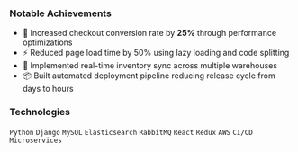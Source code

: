 ### Notable Achievements
- 🛒 Increased checkout conversion rate by **25%** through performance optimizations
- ⚡ Reduced page load time by 50% using lazy loading and code splitting
- 🔄 Implemented real-time inventory sync across multiple warehouses
- 📦 Built automated deployment pipeline reducing release cycle from days to hours

### Technologies
`Python` `Django` `MySQL` `Elasticsearch` `RabbitMQ` `React` `Redux` `AWS` `CI/CD` `Microservices`
